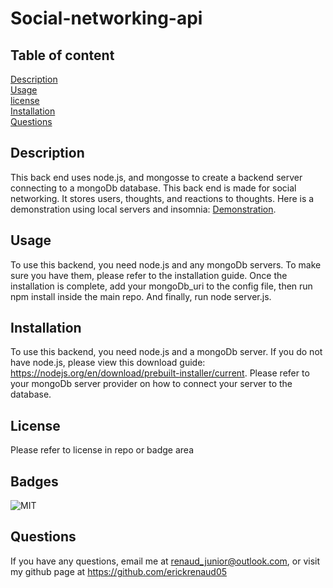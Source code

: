 # Social-networking-api


## Table of content
[Description](#description)\
[Usage](#usage)\
[license](#license)\
[Installation](#installation)\
[Questions](#questions)

## Description
This back end uses node.js, and mongosse to create a backend server connecting to a mongoDb database. This back end is made for social networking.  It stores users, thoughts, and reactions to thoughts. Here is a demonstration using local servers and insomnia: [Demonstration](demonstrationVideo/socialNetworkDemonstration).

## Usage
To use this backend, you need node.js and any mongoDb servers. To make sure you have them, please refer to the installation guide. Once the installation is complete, add your mongoDb_uri to the config file, then run npm install inside the main repo. And finally, run node server.js.

## Installation
To use this backend, you need node.js and a mongoDb server. If you do not have node.js, please view this
download guide: https://nodejs.org/en/download/prebuilt-installer/current. Please refer to your mongoDb server provider on how to connect your server to the database.

## License
Please refer to license in repo or badge area

## Badges
![MIT](https://img.shields.io/badge/license-MIT-blue)

## Questions
If you have any questions, email me at renaud_junior@outlook.com, or visit my github page at https://github.com/erickrenaud05
